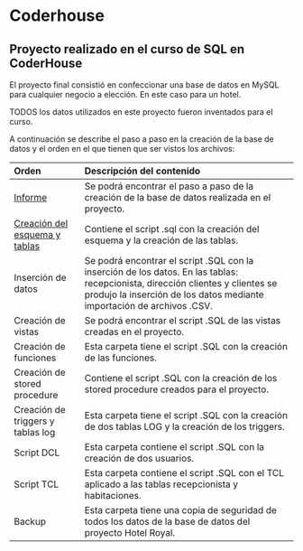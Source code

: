 # Coderhouse

## Proyecto realizado en el curso de SQL en CoderHouse

El proyecto final consistió en confeccionar una base de datos en MySQL para cualquier negocio a elección. En este caso para un hotel.

TODOS los datos utilizados en este proyecto fueron inventados para el curso.

A continuación se describe el paso a paso en la creación de la base de datos y el orden en el que tienen que ser vistos los archivos:

|Orden | Descripción del contenido|
|:----------|:------------|
|[Informe](https://github.com/CarmenPujato/coderhouse/tree/main/Informe) | Se podrá encontrar el paso a paso de la creación de la base de datos realizada en el proyecto.|
| [Creación del esquema y tablas](https://github.com/CarmenPujato/coderhouse/tree/main/Creaci%C3%B3n%20del%20esquema%20y%20tablas)| Contiene el script .sql con la creación del esquema y la creación de las tablas.|
| Inserción de datos| Se podrá encontrar el script .SQL con la inserción de los datos. En las tablas: recepcionista, dirección clientes y clientes se produjo la inserción de los datos mediante importación de archivos .CSV.|
|Creación de vistas| Se podrá encontrar el script .SQL de las vistas creadas en el proyecto.|
|Creación de funciones| Esta carpeta tiene el script .SQL con la creación de las funciones.|
|Creación de stored procedure | Contiene el script .SQL con la creación de los stored procedure creados para el proyecto.|
|Creación de triggers y tablas log | Esta carpeta tiene el script .SQL con la creación de dos tablas LOG y la creación de los triggers.|
|Script DCL| Esta carpeta contiene el script .SQL con la creación de dos usuarios.|
|Script TCL| Esta carpeta contiene el script .SQL con el TCL aplicado a las tablas recepcionista y habitaciones.|
|Backup|Esta carpeta tiene una copia de seguridad de todos los datos de la base de datos del proyecto Hotel Royal.|
